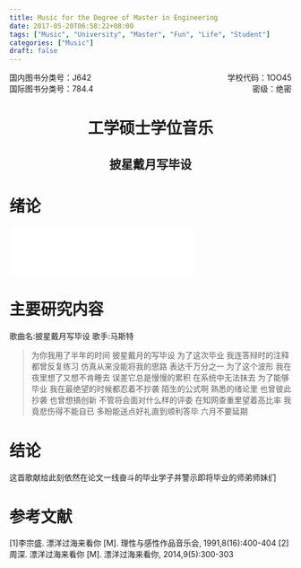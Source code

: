 ```yaml
---
title: Music for the Degree of Master in Engineering
date: 2017-05-20T06:58:22+08:00
tags: ["Music", "University", "Master", "Fun", "Life", "Student"]
categories: ["Music"]
draft: false
---
```



<div style="position: relative;"><div>国内图书分类号：J642</div><div style="position: absolute; right: 0px; top: 0px;">学校代码：1OO45</div></div><div style="position: relative;"><div>国际图书分类号：784.4</div><div style="position: absolute; right: 0px; top: 0px;">密级：绝密</div></div>

<h1 align="center">工学硕士学位音乐</h1>
<h2 align="center">披星戴月写毕设</h2>

<!--more-->

# 绪论
<iframe frameborder="no" border="0" marginwidth="0" marginheight="0" width=330 height=86 src="//music.163.com/outchain/player?type=2&id=30903117&auto=1&height=66"></iframe>

# 主要研究内容

歌曲名:披星戴月写毕设
歌手:马斯特

> 为你我用了半年的时间
披星戴月的写毕设
为了这次毕业
我连答辩时的注释都曾反复练习
仿真从来没能将我的思路
表达千万分之一
为了这个波形
我在夜里想了又想不肯睡去
误差它总是慢慢的累积
在系统中无法抹去
为了能够毕业
我在最绝望的时候都忍着不抄袭
陌生的公式啊
熟悉的绪论里
也曾彼此抄袭 也曾想搞创新
不管将会面对什么样的评委
在知网查重里望着高比率
我竟悲伤得不能自已
多盼能送点好礼直到顺利答毕
六月不要延期

# 结论
这首歌献给此刻依然在论文一线奋斗的毕业学子并警示即将毕业的师弟师妹们

# 参考文献

[1]李宗盛. 漂洋过海来看你 [M]. 理性与感性作品音乐会, 1991,8(16):400-404
[2]周深. 漂洋过海来看你 [M]. 漂洋过海来看你, 2014,9(5):300-303